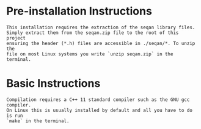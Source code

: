 Pre-installation Instructions
=============================

    This installation requires the extraction of the seqan library files.
    Simply extract them from the seqan.zip file to the root of this project
    ensuring the header (*.h) files are accessible in ./seqan/*. To unzip the
    file on most Linux systems you write `unzip seqan.zip` in the terminal.

Basic Instructions
==================

    Compilation requires a C++ 11 standard compiler such as the GNU gcc compiler.
    On Linux this is usually installed by default and all you have to do is run
    `make` in the terminal.

